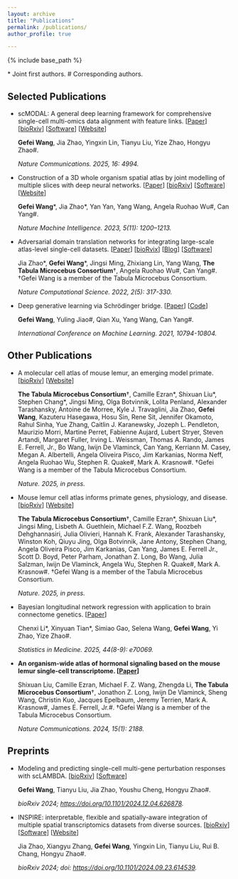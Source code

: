 ```yaml
---
layout: archive
title: "Publications"
permalink: /publications/
author_profile: true

---
```


{% include base_path %}


\* Joint first authors. # Corresponding authors.

## Selected Publications

- scMODAL: A general deep learning framework for comprehensive single-cell multi-omics data alignment with feature links. \[[Paper](https://www.nature.com/articles/s41467-025-60333-z)\] \[[bioRxiv](https://doi.org/10.1101/2024.10.01.616142)\] \[[Software](https://github.com/gefeiwang/scMODAL)\] \[[Website](https://scmodal-tutorial.readthedocs.io/en/latest/)\]

  **Gefei Wang**, Jia Zhao, Yingxin Lin, Tianyu Liu, Yize Zhao, Hongyu Zhao#.

  *Nature Communications. 2025, 16: 4994.*

- Construction of a 3D whole organism spatial atlas by joint modelling of multiple slices with deep neural networks. \[[Paper](https://www.nature.com/articles/s42256-023-00734-1)\] \[[bioRxiv](https://doi.org/10.1101/2023.02.02.526814)\] \[[Software](https://github.com/YangLabHKUST/STitch3D)\] \[[Website](https://stitch3d-tutorial.readthedocs.io/en/latest/index.html)\]

  **Gefei Wang**\*, Jia Zhao\*, Yan Yan, Yang Wang, Angela Ruohao Wu#, Can Yang#.
  
  *Nature Machine Intelligence. 2023, 5(11): 1200–1213.*

- Adversarial domain translation networks for integrating large-scale atlas-level single-cell datasets. \[[Paper](https://www.nature.com/articles/s43588-022-00251-y)\] \[[bioRvix](https://doi.org/10.1101/2021.11.16.468892)\] \[[Blog](https://communities.springernature.com/posts/adversarial-domain-translation-networks-for-integrating-large-scale-atlas-level-single-cell-datasets)\] \[[Software](https://github.com/YangLabHKUST/Portal)\]

  Jia Zhao\*, **Gefei Wang**\*, Jingsi Ming, Zhixiang Lin, Yang Wang, **The Tabula Microcebus Consortium**†, Angela Ruohao Wu#, Can Yang#. †Gefei Wang is a member of the Tabula Microcebus Consortium.

  *Nature Computational Science. 2022, 2(5): 317-330.*

- Deep generative learning via Schrödinger bridge. \[[Paper](https://proceedings.mlr.press/v139/wang21l.html)\] \[[Code](https://github.com/YangLabHKUST/DGLSB)\]

  **Gefei Wang**, Yuling Jiao#, Qian Xu, Yang Wang, Can Yang#.

  *International Conference on Machine Learning. 2021, 10794-10804.*

## Other Publications

- A molecular cell atlas of mouse lemur, an emerging model primate. \[[bioRxiv](https://doi.org/10.1101/2021.12.12.469460)\] \[[Website](https://tabula-microcebus.ds.czbiohub.org/)\]
  
  **The Tabula Microcebus Consortium**†, Camille Ezran\*, Shixuan Liu\*, Stephen Chang\*, Jingsi Ming, Olga Botvinnik, Lolita Penland, Alexander Tarashansky, Antoine de Morree, Kyle J. Travaglini, Jia Zhao, **Gefei Wang**, Kazuteru Hasegawa, Hosu Sin, Rene Sit, Jennifer Okamoto, Rahul Sinha, Yue Zhang, Caitlin J. Karanewsky, Jozeph L. Pendleton, Maurizio Morri, Martine Perret, Fabienne Aujard, Lubert Stryer, Steven Artandi, Margaret Fuller, Irving L. Weissman, Thomas A. Rando, James E. Ferrell, Jr., Bo Wang, Iwijn De Vlaminck, Can Yang, Kerriann M. Casey, Megan A. Albertelli, Angela Oliveira Pisco, Jim Karkanias, Norma Neff, Angela Ruohao Wu, Stephen R. Quake#, Mark A. Krasnow#. †Gefei Wang is a member of the Tabula Microcebus Consortium.
  
  *Nature. 2025, in press.*
 
- Mouse lemur cell atlas informs primate genes, physiology, and disease. \[[bioRxiv](https://doi.org/10.1101/2022.08.06.503035)\] \[[Website](https://tabula-microcebus.ds.czbiohub.org/)\]
  
  **The Tabula Microcebus Consortium**†, Camille Ezran\*, Shixuan Liu\*, Jingsi Ming, Lisbeth A. Guethlein, Michael F.Z. Wang, Roozbeh Dehghannasiri, Julia Olivieri, Hannah K. Frank, Alexander Tarashansky, Winston Koh, Qiuyu Jing, Olga Botvinnik, Jane Antony, Stephen Chang, Angela Oliveira Pisco, Jim Karkanias, Can Yang, James E. Ferrell Jr., Scott D. Boyd, Peter Parham, Jonathan Z. Long, Bo Wang, Julia Salzman, Iwijn De Vlaminck, Angela Wu, Stephen R. Quake#, Mark A. Krasnow#. †Gefei Wang is a member of the Tabula Microcebus Consortium.
  
  *Nature. 2025, in press.*
  
- Bayesian longitudinal network regression with application to brain connectome genetics. \[[Paper](https://doi.org/10.1002/sim.70069)\]
  
  Chenxi Li\*, Xinyuan Tian\*, Simiao Gao, Selena Wang, **Gefei Wang**, Yi Zhao, Yize Zhao#.
  
  *Statistics in Medicine. 2025, 44(8-9): e70069.*

- **An organism-wide atlas of hormonal signaling based on the mouse lemur single-cell transcriptome. \[[Paper](https://www.nature.com/articles/s41467-024-46070-9)\]**
  
  Shixuan Liu, Camille Ezran, Michael F. Z. Wang, Zhengda Li, **The Tabula Microcebus Consortium**†, Jonathon Z. Long, Iwijn De Vlaminck, Sheng Wang, Christin Kuo, Jacques Epelbaum, Jeremy Terrien, Mark A. Krasnow#, James E. Ferrell, Jr.#. †Gefei Wang is a member of the Tabula Microcebus Consortium.
  
  *Nature Communications. 2024, 15(1): 2188.*

## Preprints

- Modeling and predicting single-cell multi-gene perturbation responses with scLAMBDA. \[[bioRxiv](https://doi.org/10.1101/2024.12.04.626878)\] \[[Software](https://github.com/gefeiwang/scLAMBDA)\]

  **Gefei Wang**, Tianyu Liu, Jia Zhao, Youshu Cheng, Hongyu Zhao#.

  *bioRxiv 2024; https://doi.org/10.1101/2024.12.04.626878.*
  
- INSPIRE: interpretable, flexible and spatially-aware integration of multiple spatial transcriptomics datasets from diverse sources. \[[bioRxiv](https://doi.org/10.1101/2024.09.23.614539)\] \[[Software](https://github.com/jiazhao97/INSPIRE)\] \[[Website](https://inspire-tutorial.readthedocs.io/en/latest/)\]

  Jia Zhao, Xiangyu Zhang, **Gefei Wang**, Yingxin Lin, Tianyu Liu, Rui B. Chang, Hongyu Zhao#.

  *bioRxiv 2024; doi: https://doi.org/10.1101/2024.09.23.614539.*

